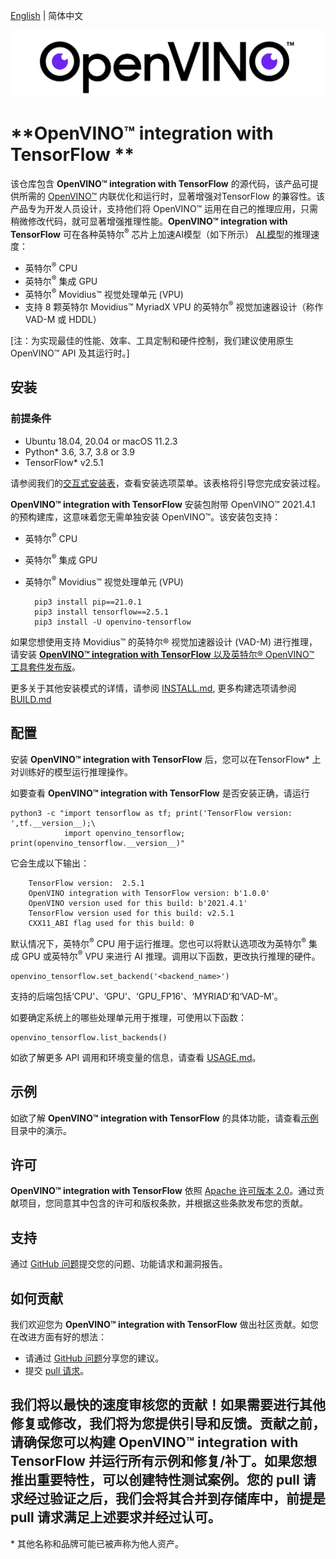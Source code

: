[English](./README.md) | 简体中文

<p align="center">
  <img src="images/openvino_wbgd.png">
</p>

# **OpenVINO™ integration with TensorFlow **

该仓库包含 **OpenVINO™ integration with TensorFlow** 的源代码，该产品可提供所需的 [OpenVINO™](https://software.intel.com/content/www/us/en/develop/tools/openvino-toolkit.html) 内联优化和运行时，显著增强对TensorFlow 的兼容性。该产品专为开发人员设计，支持他们将 OpenVINO™ 运用在自己的推理应用，只需稍微修改代码，就可显著增强推理性能。**OpenVINO™ integration with TensorFlow** 可在各种英特尔<sup>®</sup> 芯片上加速AI模型（如下所示） [AI 模型](docs/MODELS_cn.md)的推理速度：

- 英特尔<sup>®</sup> CPU
- 英特尔<sup>®</sup> 集成 GPU
- 英特尔<sup>®</sup> Movidius™ 视觉处理单元 (VPU)
- 支持 8 颗英特尔 Movidius™ MyriadX VPU 的英特尔<sup>®</sup> 视觉加速器设计（称作 VAD-M 或 HDDL）

[注：为实现最佳的性能、效率、工具定制和硬件控制，我们建议使用原生 OpenVINO™ API 及其运行时。]

## 安装
### 前提条件

- Ubuntu 18.04, 20.04 or macOS 11.2.3
- Python* 3.6, 3.7, 3.8 or 3.9
- TensorFlow* v2.5.1

请参阅我们的[交互式安装表](https://openvinotoolkit.github.io/openvino_tensorflow/)，查看安装选项菜单。该表格将引导您完成安装过程。

**OpenVINO™ integration with TensorFlow** 安装包附带 OpenVINO™ 2021.4.1 的预构建库，这意味着您无需单独安装 OpenVINO™。该安装包支持：
- 英特尔<sup>®</sup> CPU
- 英特尔<sup>®</sup> 集成 GPU
- 英特尔<sup>®</sup> Movidius™ 视觉处理单元 (VPU)
  

        pip3 install pip==21.0.1
        pip3 install tensorflow==2.5.1
        pip3 install -U openvino-tensorflow



如果您想使用支持 Movidius™ 的英特尔® 视觉加速器设计 (VAD-M) 进行推理，请安装 [**OpenVINO™ integration with TensorFlow** 以及英特尔® OpenVINO™ 工具套件发布版](docs/INSTALL.md#12-install-openvino-integration-with-tensorflow-alongside-the-intel-distribution-of-openvino-toolkit)。

更多关于其他安装模式的详情，请参阅 [INSTALL.md](docs/INSTALL.md), 更多构建选项请参阅 [BUILD.md](docs/BUILD.md)

## 配置

安装 **OpenVINO™ integration with TensorFlow** 后，您可以在TensorFlow* 上对训练好的模型运行推理操作。

如要查看 **OpenVINO™ integration with TensorFlow** 是否安装正确，请运行

    python3 -c "import tensorflow as tf; print('TensorFlow version: ',tf.__version__);\
                import openvino_tensorflow; print(openvino_tensorflow.__version__)"

它会生成以下输出：

        TensorFlow version:  2.5.1
        OpenVINO integration with TensorFlow version: b'1.0.0'
        OpenVINO version used for this build: b'2021.4.1'
        TensorFlow version used for this build: v2.5.1
        CXX11_ABI flag used for this build: 0

默认情况下，英特尔<sup>®</sup> CPU 用于运行推理。您也可以将默认选项改为英特尔<sup>®</sup> 集成 GPU 或英特尔<sup>®</sup> VPU 来进行 AI 推理。调用以下函数，更改执行推理的硬件。

    openvino_tensorflow.set_backend('<backend_name>')

支持的后端包括‘CPU'、‘GPU'、‘GPU_FP16'、‘MYRIAD’和‘VAD-M'。

如要确定系统上的哪些处理单元用于推理，可使用以下函数：

    openvino_tensorflow.list_backends()
如欲了解更多 API 调用和环境变量的信息，请查看 [USAGE.md](docs/USAGE_cn.md)。

## 示例

如欲了解 **OpenVINO™ integration with TensorFlow** 的具体功能，请查看[示例](./examples)目录中的演示。

## 许可
**OpenVINO™ integration with TensorFlow** 依照 [Apache 许可版本 2.0](LICENSE)。通过贡献项目，您同意其中包含的许可和版权条款，并根据这些条款发布您的贡献。

## 支持

通过 [GitHub 问题](https://github.com/openvinotoolkit/openvino_tensorflow/issues)提交您的问题、功能请求和漏洞报告。

## 如何贡献

我们欢迎您为 **OpenVINO™ integration with TensorFlow** 做出社区贡献。如您在改进方面有好的想法：

* 请通过 [GitHub 问题](https://github.com/openvinotoolkit/openvino_tensorflow/issues)分享您的建议。
* 提交 [pull 请求](https://github.com/openvinotoolkit/openvino_tensorflow/pulls)。

我们将以最快的速度审核您的贡献！如果需要进行其他修复或修改，我们将为您提供引导和反馈。贡献之前，请确保您可以构建 **OpenVINO™ integration with TensorFlow** 并运行所有示例和修复/补丁。如果您想推出重要特性，可以创建特性测试案例。您的 pull 请求经过验证之后，我们会将其合并到存储库中，前提是 pull 请求满足上述要求并经过认可。
---
\* 其他名称和品牌可能已被声称为他人资产。
